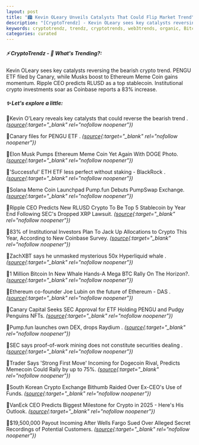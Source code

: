 ```yaml
---
layout: post
title: "🏙️ Kevin OLeary Unveils Catalysts That Could Flip Market Trend"
description: "[CryptoTrendz] - Kevin OLeary sees key catalysts reversing the bearish crypto trend. PENGU ETF filed by Canary, while Musks boost to Ethereum Meme Coin gains momentum. Ripple CEO predicts RLUSD as a top stablecoin. Institutional crypto investments soar as Coinbase reports a 83% increase."
keywords: cryptotrendz, trendz, cryptotrends, web3trends, organic, Bitcoin, CEO, Crypto, BlackRock, SEC, Stablecoin, Ethereum, XRP, Dogecoin, Memecoin, Investors, ETH, DOGE, BTC, mining
categories: curated
---
```


##### ⚡ CryptoTrendz - 📌 *What's Trending?:*

Kevin OLeary sees key catalysts reversing the bearish crypto trend. PENGU ETF filed by Canary, while Musks boost to Ethereum Meme Coin gains momentum. Ripple CEO predicts RLUSD as a top stablecoin. Institutional crypto investments soar as Coinbase reports a 83% increase.

##### ✨ *Let's explore a little:*


🔹Kevin O'Leary reveals key catalysts that could reverse the bearish trend . *([source](https://s.avyag.com/6s6g){:target="_blank" rel="nofollow noopener"})*

🔹Canary files for PENGU ETF . *([source](https://s.avyag.com/rn3t){:target="_blank" rel="nofollow noopener"})*

🔹Elon Musk Pumps Ethereum Meme Coin Yet Again With DOGE Photo. *([source](https://s.avyag.com/aw99){:target="_blank" rel="nofollow noopener"})*

🔹'Successful' ETH ETF less perfect without staking - BlackRock . *([source](https://s.avyag.com/zb1l){:target="_blank" rel="nofollow noopener"})*

🔹Solana Meme Coin Launchpad Pump.fun Debuts PumpSwap Exchange. *([source](https://s.avyag.com/c0op){:target="_blank" rel="nofollow noopener"})*

🔹Ripple CEO Predicts New RLUSD Crypto To Be Top 5 Stablecoin by Year End Following SEC's Dropped XRP Lawsuit. *([source](https://s.avyag.com/ckg2){:target="_blank" rel="nofollow noopener"})*

🔹83% of Institutional Investors Plan To Jack Up Allocations to Crypto This Year, According to New Coinbase Survey. *([source](https://s.avyag.com/ttgn){:target="_blank" rel="nofollow noopener"})*

🔹ZachXBT says he unmasked mysterious 50x Hyperliquid whale . *([source](https://s.avyag.com/4qvv){:target="_blank" rel="nofollow noopener"})*

🔹1 Million Bitcoin In New Whale Hands-A Mega BTC Rally On The Horizon?. *([source](https://s.avyag.com/i2wu){:target="_blank" rel="nofollow noopener"})*

🔹Ethereum co-founder Joe Lubin on the future of Ethereum - DAS . *([source](https://s.avyag.com/9fxh){:target="_blank" rel="nofollow noopener"})*

🔹Canary Capital Seeks SEC Approval for ETF Holding PENGU and Pudgy Penguins NFTs. *([source](https://s.avyag.com/5rve){:target="_blank" rel="nofollow noopener"})*

🔹Pump.fun launches own DEX, drops Raydium . *([source](https://s.avyag.com/flg5){:target="_blank" rel="nofollow noopener"})*

🔹SEC says proof-of-work mining does not constitute securities dealing . *([source](https://s.avyag.com/ohah){:target="_blank" rel="nofollow noopener"})*

🔹Trader Says 'Strong First Move' Incoming for Dogecoin Rival, Predicts Memecoin Could Rally by up to 75%. *([source](https://s.avyag.com/ffza){:target="_blank" rel="nofollow noopener"})*

🔹South Korean Crypto Exchange Bithumb Raided Over Ex-CEO's Use of Funds. *([source](https://s.avyag.com/kafg){:target="_blank" rel="nofollow noopener"})*

🔹VanEck CEO Predicts Biggest Milestone for Crypto in 2025 - Here's His Outlook. *([source](https://s.avyag.com/07g7){:target="_blank" rel="nofollow noopener"})*

🔹$19,500,000 Payout Incoming After Wells Fargo Sued Over Alleged Secret Recordings of Potential Customers. *([source](https://s.avyag.com/ls3u){:target="_blank" rel="nofollow noopener"})*
